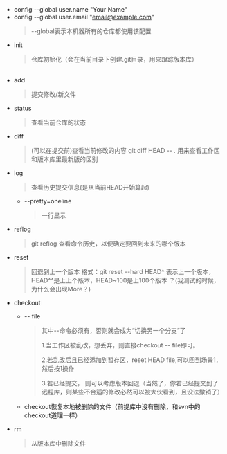## 
- config --global user.name "Your Name" 
- config --global user.email "email@example.com"
    > --global表示本机器所有的仓库都使用该配置
- init
    > 仓库初始化（会在当前目录下创建.git目录，用来跟踪版本库）
## 
- add
    > 提交修改/新文件
- status
    > 查看当前仓库的状态
- diff
    > (可以在提交前)查看当前修改的内容
    > git diff HEAD -- *.* 用来查看工作区和版本库里最新版的区别

- log
    > 查看历史提交信息(是从当前HEAD开始算起)
    - --pretty=oneline
        > 一行显示
- reflog
    > git reflog 查看命令历史，以便确定要回到未来的哪个版本
- reset 
    > 回退到上一个版本
    > 格式：git reset --hard HEAD^ 表示上一个版本，HEAD^^是上上个版本，HEAD~100是上100个版本 ？(我测试的时候，为什么会出现More？)

- checkout 
    - -- file
        > 其中--命令必须有，否则就会成为“切换另一个分支”了
        >
        >1.当工作区被乱改，想丢弃，则直接checkout -- file即可。
        >
        >2.若乱改后且已经添加到暂存区，reset HEAD file,可以回到场景1，然后按1操作
        >
        >3.若已经提交， 则可以考虑版本回退（当然了，你若已经提交到了远程库，则某些不合适的修改必然可以被大伙看到，且没法撤销了）
    - checkout恢复本地被删除的文件（前提库中没有删除，和svn中的checkout道理一样）
- rm
    > 从版本库中删除文件



